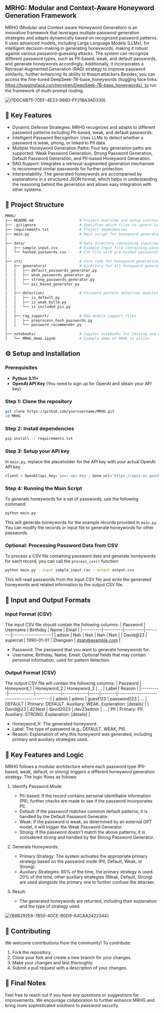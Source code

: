 ## MRHG: Modular and Context-Aware Honeyword Generation Framework
MRHG (Modular and Context-aware Honeyword Generation) is an innovative framework that leverages multiple password generation strategies and adapts dynamically based on recognized password patterns. It uses advanced models, including Large Language Models (LLMs), for intelligent decision-making in generating honeywords, making it robust against various password-guessing attacks.
The system can recognize different password types, such as PII-based, weak, and default passwords, and generate honeywords accordingly. Additionally, it incorporates a Retrieval-Augmented Generation (RAG) strategy to improve password similarity, further enhancing its ability to thwart attackers.Besides, you can access the fine-tuned DeepSeek-7B-base_honeywords (hugging face links: https://huggingface.co/chenyiren/DeepSeek-7B-base_honeywords）to run the framework of multi-prompt routing.

![{1D0CAB75-70EF-4E23-9860-FF21BA3AD339}](https://github.com/user-attachments/assets/570c92ea-4fd8-4706-acdb-d62cb8073852)

## 📌 Key Features
- Dynamic Defense Strategies: MRHG recognizes and adapts to different password patterns including PII-based, weak, and default passwords.
- Intelligent Password Recognition: Uses LLMs to detect whether a password is weak, strong, or linked to PII data.
- Multiple Honeyword Generation Paths: Four key generation paths are supported: Weak Password Generation, Strong Password Generation, Default Password Generation, and PII-based Honeyword Generation.
- RAG Support: Integrates a retrieval-augmented generation mechanism to recommend similar passwords for further protection.
- Interpretability: The generated honeywords are accompanied by explanations in a structured JSON format, which helps in understanding the reasoning behind the generation and allows easy integration with other systems.

## 🧩 Project Structure
```bash
MRHG/
├── README.md                     # Project overview and setup instructions
├── .gitignore                    # Specifies which files to ignore in git
├── requirements.txt              # Project dependencies
├── main.py                       # Main script for honeyword generation
│
├── data/                         # Data directory containing input/output files
│   ├── sample_input.csv          # Example input file containing password data
│   └── hashed_passwords.csv      # CSV file with pre-hashed passwords for RAG support
│
├── src/                          # Core code for honeyword generation, detection, and RAG
│   ├── generators/               # Directory for all honeyword generators
│   │   ├── default_passwords_generator.py
│   │   ├── weak_passwords_generator.py
│   │   ├── strong_passwords_generator.py
│   │   └── pii_based_generator.py
│   │
│   ├── detection/                # Password pattern detection modules
│   │   ├── is_default.py
│   │   ├── is_weak_byllm.py
│   │   └── is_included_pii.py
│   │
│   ├── rag_support/              # RAG module support files
│   │   ├── preprocess_hash_passwords.py
│   │   └── password_recommender.py
│
├── notebooks/                    # Jupyter notebooks for testing and demonstrations
│   └── MRHG_demo.ipynb           # Example demo of MRHG in action
```

## ⚙️ Setup and Installation
### Prerequisites
- **Python 3.11+**
- **OpenAI API Key** (You need to sign up for OpenAI and obtain your API key)

### Step 1: Clone the repository
```bash
git clone https://github.com/yourusername/MRHG.git
cd MRHG
```

### Step 2: Install dependencies
```bash
pip install -r requirements.txt
```

### Step 3: Setup your API key
In `main.py`, replace the placeholder for the API key with your actual OpenAI API key.
```python
client = OpenAI(api_key='your-api-key', base_url="https://apix.ai-gaochao.cn/v1")
```

### Step 4: Running the Main Script
To generate honeywords for a set of passwords, use the following command:
```bash
python main.py
```
This will generate honeywords for the example records provided in `main.py`. You can modify the records or input file to generate honeywords for other passwords.

### Optional: Processing Password Data from CSV

To process a CSV file containing password data and generate honeywords for each record, you can call the `process_csv()` function:

```bash
python main.py --input sample_input.csv --output output.csv
```
This will read passwords from the input CSV file and write the generated honeywords and related information to the output CSV file.

## 📄 Input and Output Formats

### Input Format (CSV)
The input CSV file should contain the following columns:
| Password | Username | Birthday | Name    | Email              |
|----------|----------|----------|---------|--------------------|
| admin    | Nah      | Nah      | Nah     | Nah                |
| David@23 | supercat | 1990-01-01 | Zhangsan | dsan@example.com   |
- Password: The password that you want to generate honeywords for.
- Username, Birthday, Name, Email: Optional fields that may contain personal information, used for pattern detection.

### Output Format (CSV)
The output CSV file will contain the following columns:
| Password | Honeyword_1 | Honeyword_2 | Honeyword_3 | ... | Label  | Reason                                    |
|----------|-------------|-------------|-------------|-----|--------|-------------------------------------------|
| admin    | admin       | guest123    | password123 | ... | DEFAULT | Primary: DEFAULT. Auxiliary: WEAK. Explanation: [details] |
| David@23 | d23test     | david2023   | dav23admin  | ... | PII    | Primary: PII. Auxiliary: STRONG. Explanation: [details] |
- Honeyword_X: The generated honeyword.
- Label: The type of password (e.g., DEFAULT, WEAK, PII).
- Reason: Explanation of why this honeyword was generated, including primary and auxiliary strategies used.

## 🎯 Key Features and Logic
MRHG follows a modular architecture where each password type (PII-based, weak, default, or strong) triggers a different honeyword generation strategy. The logic flows as follows:
1. Identify Password Mode:
   - PII-based: If the record contains personal identifiable information (PII), further checks are made to see if the password incorporates PII.
   - Default: If the password matches common default patterns, it is handled by the Default Password Generator.
   - Weak: If the password is weak, as determined by an external GPT model, it will trigger the Weak Password Generator.
   - Strong: If the password doesn't match the above patterns, it is considered strong and handled by the Strong Password Generator.
     
2. Generate Honeywords:
   - Primary Strategy: The system activates the appropriate primary strategy based on the password mode (PII, Default, Weak, or Strong).
   - Auxiliary Strategies: 80% of the time, the primary strategy is used. 20% of the time, other auxiliary strategies (Weak, Default, Strong) are used alongside the primary one to further confuse the attacker.
     
3. Result:
   - The generated honeywords are returned, including their explanation and the type of strategy used.

![{B8B292E8-7B50-40CE-B0D9-A4CAA2422344}](https://github.com/user-attachments/assets/17223253-5318-4d25-8d05-4a4464786001)

## 🤝 Contributing
We welcome contributions from the community! To contribute:
1. Fork the repository.
2. Clone your fork and create a new branch for your changes.
3. Make your changes and test thoroughly.
4. Submit a pull request with a description of your changes.

## 📝 Final Notes
Feel free to reach out if you have any questions or suggestions for improvements. We encourage collaboration to further enhance MRHG and bring more sophisticated solutions to password security.
